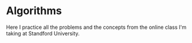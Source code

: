 # Algorithms
Here I practice all the problems and the concepts from the online class I'm taking at Standford University.
